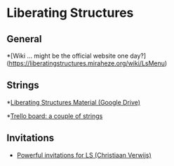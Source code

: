 <!-- TITLE: Liberating Structures -->
<!-- SUBTITLE: A quick summary of Liberating Structures -->

# Liberating Structures
## General

*[Wiki ... might be the official website one day?] (https://liberatingstructures.miraheze.org/wiki/LsMenu)

## Strings

*[Liberating Structures Material (Google Drive)](https://drive.google.com/drive/folders/0B1aVFtekeimwWUZmSldJWm9Sa2s)

*[Trello board: a couple of strings](https://trello.com/b/RRgrkb29/liberating-structures-strings)

## Invitations
* [Powerful invitations for LS (Christiaan Verwijs)](https://medium.com/the-liberators/characteristics-of-powerful-invitations-for-liberating-structures-c9ac3a019e63)

